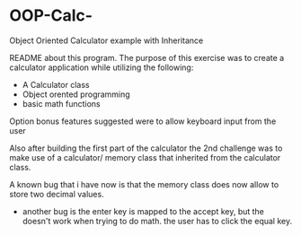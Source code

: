# OOP-Calc-
Object Oriented Calculator example with Inheritance

README 
about this program. 
The purpose of this exercise was to create a calculator application while utilizing the following:
- A Calculator class 
 - Object orented programming 
  - basic math functions 
    
Option bonus features suggested were to allow keyboard input from the user  

Also after building the first part of the calculator the 2nd challenge was to make use of a calculator/ memory 
class that inherited from the calculator class. 

A known bug that i have now is that the memory class does now allow to store two decimal values. 
 - another bug is the enter key is mapped to the accept key, but the doesn't work when trying to do math. 
 the user has to click the equal key. 

